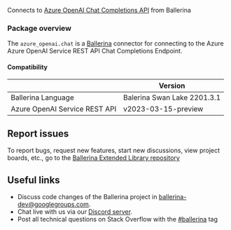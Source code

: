 Connects to [Azure OpenAI Chat Completions API](https://learn.microsoft.com/en-us/azure/cognitive-services/openai/reference#chat-completions/) from Ballerina

### Package overview

The `azure_openai.chat` is a [Ballerina](https://ballerina.io/) connector for connecting to the Azure Azure OpenAI Service REST API Chat Completions Endpoint.

#### Compatibility
|                               | Version                     |
|-------------------------------|-----------------------------|
| Ballerina Language            | Balerina Swan Lake 2201.3.1 |
| Azure OpenAI Service REST API | v2023-03-15-preview         |

## Report issues
To report bugs, request new features, start new discussions, view project boards, etc., go to the [Ballerina Extended Library repository](https://github.com/ballerina-platform/ballerina-extended-library)

## Useful links
- Discuss code changes of the Ballerina project in [ballerina-dev@googlegroups.com](mailto:ballerina-dev@googlegroups.com).
- Chat live with us via our [Discord server](https://discord.gg/ballerinalang).
- Post all technical questions on Stack Overflow with the [#ballerina](https://stackoverflow.com/questions/tagged/ballerina) tag
